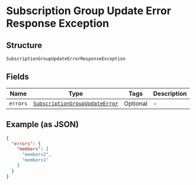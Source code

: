 
# Subscription Group Update Error Response Exception

## Structure

`SubscriptionGroupUpdateErrorResponseException`

## Fields

| Name | Type | Tags | Description |
|  --- | --- | --- | --- |
| `errors` | [`SubscriptionGroupUpdateError`](../../doc/models/subscription-group-update-error.md) | Optional | - |

## Example (as JSON)

```json
{
  "errors": {
    "members": [
      "members2",
      "members1"
    ]
  }
}
```

